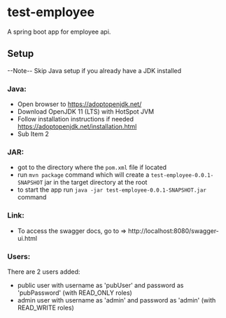 # test-employee

A spring boot app for employee api.

## Setup

--Note-- Skip Java setup if you already have a JDK installed

### Java:

- Open browser to https://adoptopenjdk.net/
- Download OpenJDK 11 (LTS) with HotSpot JVM
- Follow installation instructions if needed https://adoptopenjdk.net/installation.html
- Sub Item 2

### JAR:

- got to the directory where the `pom.xml` file if located
- run ```mvn package``` command which will create a `test-employee-0.0.1-SNAPSHOT` jar in the target directory at the root
- to start the app run ```java -jar test-employee-0.0.1-SNAPSHOT.jar``` command

### Link:

- To access the swagger docs, go to =>  http://localhost:8080/swagger-ui.html

### Users:
 There are 2 users added:
 - public user with username as 'pubUser' and password as 'pubPassword' (with READ_ONLY roles)
 - admin user with username as 'admin' and password as 'admin' (with READ_WRITE roles)
